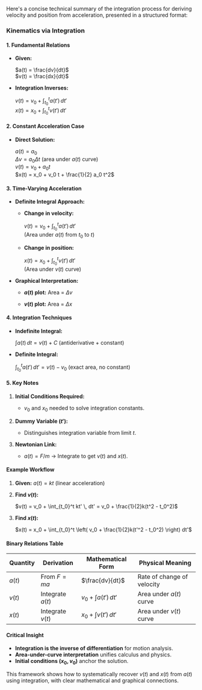 Here's a concise technical summary of the integration process for deriving velocity and position from acceleration, presented in a structured format:

### **Kinematics via Integration**

#### **1. Fundamental Relations**
- **Given:**
  
  $a(t) = \frac{dv}{dt}$  
  $v(t) = \frac{dx}{dt}$

- **Integration Inverses:**  

  $v(t) = v_0 + \int_{t_0}^t a(t') \, dt'$  
  $x(t) = x_0 + \int_{t_0}^t v(t') \, dt'$

#### **2. Constant Acceleration Case**
- **Direct Solution:**  

  $a(t) = a_0$  
  $\Delta v = a_0 \Delta t$ (area under $a(t)$ curve)  
  $v(t) = v_0 + a_0 t$  
  $x(t) = x_0 + v_0 t + \frac{1}{2} a_0 t^2$

#### **3. Time-Varying Acceleration**
- **Definite Integral Approach:**  
  - **Change in velocity:**  
  
    $v(t) = v_0 + \int_{t_0}^t a(t') \, dt'$  
    (Area under $a(t)$ from $t_0$ to $t$)  

  - **Change in position:**  

    $x(t) = x_0 + \int_{t_0}^t v(t') \, dt'$  
    (Area under $v(t)$ curve)

- **Graphical Interpretation:**  

  - **$a(t)$ plot:** Area = $\Delta v$  

  - **$v(t)$ plot:** Area = $\Delta x$

#### **4. Integration Techniques**

- **Indefinite Integral:**  

  $\int a(t) \, dt = v(t) + C$ (antiderivative + constant)  

- **Definite Integral:**  

  $\int_{t_0}^t a(t') \, dt' = v(t) - v_0$ (exact area, no constant)

#### **5. Key Notes**

1. **Initial Conditions Required:**  

   - $v_0$ and $x_0$ needed to solve integration constants.  

2. **Dummy Variable ($t'$):**  

   - Distinguishes integration variable from limit $t$.  

3. **Newtonian Link:**  

   - $a(t) = F/m$ → Integrate to get $v(t)$ and $x(t)$.  

#### **Example Workflow**

1. **Given:** $a(t) = kt$ (linear acceleration)  

2. **Find $v(t)$:**  

   $v(t) = v_0 + \int_{t_0}^t kt' \, dt' = v_0 + \frac{1}{2}k(t^2 - t_0^2)$  

3. **Find $x(t)$:**  

   $x(t) = x_0 + \int_{t_0}^t \left( v_0 + \frac{1}{2}k(t'^2 - t_0^2) \right) dt'$  

#### **Binary Relations Table**

| Quantity  | Derivation               | Mathematical Form                  | Physical Meaning               |
|-----------|--------------------------|------------------------------------|--------------------------------|
| $a(t)$ | From $F=ma$          | $\frac{dv}{dt}$                | Rate of change of velocity     |
| $v(t)$ | Integrate $a(t)$     | $v_0 + \int a(t') \, dt'$      | Area under $a(t)$ curve    |
| $x(t)$ | Integrate $v(t)$     | $x_0 + \int v(t') \, dt'$      | Area under $v(t)$ curve    |

#### **Critical Insight**
- **Integration is the inverse of differentiation** for motion analysis.  
- **Area-under-curve interpretation** unifies calculus and physics.  
- **Initial conditions ($x_0, v_0$)** anchor the solution.  

This framework shows how to systematically recover $v(t)$ and $x(t)$ from $a(t)$ using integration, with clear mathematical and graphical connections.
